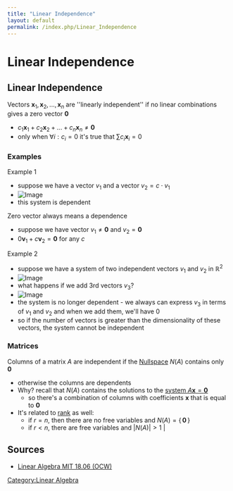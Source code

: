 ```yaml
---
title: "Linear Independence"
layout: default
permalink: /index.php/Linear_Independence
---
```


# Linear Independence

## Linear Independence
Vectors $\mathbf x_1, \mathbf x_2, ... , \mathbf x_n$ are ''linearly independent'' if no linear combinations gives a zero vector $\mathbf 0$ 
- $c_1 \mathbf x_1 + c_2 \mathbf x_2 + ... + c_n \mathbf x_n \ne \mathbf 0$ 
- only when $\forall i: c_i = 0$ it's true that $\sum c_i \mathbf x_i = 0$


### Examples
Example 1
- suppose we have a vector $v_1$ and a vector $v_2 = c \cdot v_1$
- <img src="http://habrastorage.org/files/807/633/b50/807633b501c745a595e6a0a12277cedb.png" alt="Image">
- this system is dependent 

Zero vector always means a dependence 
- suppose we have vector $v_1 \ne \mathbf 0$ and $v_2 = \mathbf 0$
- $0 \mathbf v_1 + c \mathbf v_2 = \mathbf 0$ for any $c$ 


Example 2 
- suppose we have a system of two independent vectors $v_1$ and $v_2$ in $\mathbb R^2$ 
- <img src="http://habrastorage.org/files/946/d4f/5d4/946d4f5d4d424e449407115d672c2a69.png" alt="Image">
- what happens if we add 3rd vectors $v_3$? 
- <img src="http://habrastorage.org/files/13e/fdc/9f5/13efdc9f56154152b8a62bcc7061f8d6.png" alt="Image">
- the system is no longer dependent - we always can express $v_3$ in terms of $v_1$ and $v_2$ and when we add them, we'll have 0
- so if the number of vectors is greater than the dimensionality of these vectors, the system cannot be independent


### Matrices
Columns of a matrix $A$ are independent if the [Nullspace](Nullspace) $N(A)$ contains only $\mathbf 0$
- otherwise the columns are dependents
- Why? recall that $N(A)$ contains the solutions to the [system $A\mathbf x = \mathbf 0$](Homogeneous_Systems_of_Linear_Equations) 
  - so there's a combination of columns with coefficients $\mathbf x$ that is equal to $\mathbf 0$ 
- It's related to [rank](Rank_(Matrix)) as well: 
  - if $r = n$,  then there are no free variables and $N(A) = \{ \, \mathbf 0 \, \}$
  - if $r < n$, there are free variables and $|  N(A) | > 1$ |


## Sources
- [Linear Algebra MIT 18.06 (OCW)](Linear_Algebra_MIT_18.06_(OCW))

[Category:Linear Algebra](Category_Linear_Algebra)
